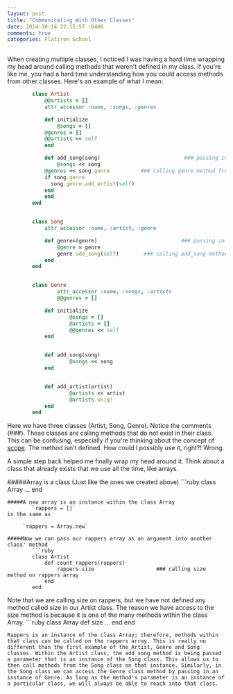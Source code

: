 ```yaml
---
layout: post
title: "Communicating With Other Classes"
date: 2014-10-14 22:15:57 -0400
comments: true
categories: Flatiron School
---
```

When creating multiple classes, I noticed I was having a hard time wrapping my head around calling methods that weren't defined in my class. If you're like me, you had a hard time understanding how you could access methods from other classes. Here's an example of what I mean:
```ruby
		class Artist
			@@artists = []
			attr_accessor :name, :songs, :genres

			def initialize
				@songs = []
		    @genres = []
		    @@artists << self
			end

			def add_song(song)							 ### passing in a parameter that's an instance of the Song class
				@songs << song
		    @genres << song.genre          ### calling genre method from the Song class
		    if song.genre                  
		      song.genre.add_artist(self)
		    end
			end
		end


		class Song
			attr_accessor :name, :artist, :genre

			def genre=(genre)							### passing in a parameter that's an instance of the Genre class
				@genre = genre
				genre.add_song(self)        ### calling add_song method from the Genre class
			end
		end


		class Genre
				attr_accessor :name, :songs, :artists
				@@genres = []

			def initialize
					@songs = [] 
					@artists = []
					@@genres << self
			end


			def add_song(song)
					@songs << song
			end


			def add_artist(artist)
					@artists << artist
					@artists.uniq!
			end
		end
```
Here we have three classes (Artist, Song, Genre). Notice the comments (###). These classes are calling methods that do not exist in their class. This can be confusing, especially if you're thinking about the concept of [scope](http://www.techotopia.com/index.php/Ruby_Variable_Scope). The method isn't defined. How could I possibly use it, right?! Wrong.


A simple step back helped me finally wrap my head around it. Think about a class that already exists that we use all the time, like arrays. 

#####Array is a class (Just like the ones we created above)
		```ruby
		class Array
			...
		end
```
#####A new array is an instance within the class Array
		`rappers = []`
is the same as 
     
     `rappers = Array.new`

#####Now we can pass our rappers array as an argument into another class' method
		```ruby
		class Artist
			def count_rappers(rappers)
				rappers.size 					### calling size method on rappers array
			end             
		end
```
Note that we are calling size on rappers, but we have not defined any method called size in our Artist class. The reason we have access to the size method is because it is one of the many methods within the class Array. 
	```ruby	
		class Array
			def size
				...
			end
		end
```
Rappers is an instance of the class Array; therefore, methods within that class can be called on the rappers array. This is really no different than the first example of the Artist, Genre and Song classes. Within the Artist class, the add_song method is being passed a parameter that is an instance of the Song class. This allows us to then call methods from the Song class on that instance. Similarly, in the Song class we can access the Genre class method by passing in an instance of Genre. As long as the method's parameter is an instance of a particular class, we will always be able to reach into that class.

